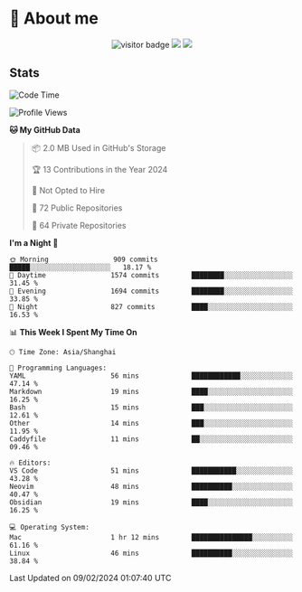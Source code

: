 <!-- ![](https://youpai.roccoshi.top/img/20200804214216.png) -->

# 🧐 About me
 
<p align="center">
<img src="https://visitor-badge.laobi.icu/badge?page_id=Lincest.Lincest&title=hits" alt="visitor badge"/>
<a href="mailto:imroccoshi@gmail.com"><img src="https://img.shields.io/badge/gmail-imroccoshi%40gmail.com-red"></a>
<a href="https://blog.roccoshi.top"><img src="https://img.shields.io/badge/blog-roccoshi-green"></a>
</p>

## Stats

<!--START_SECTION:waka-->
![Code Time](http://img.shields.io/badge/Code%20Time-973%20hrs%208%20mins-blue)

![Profile Views](http://img.shields.io/badge/Profile%20Views-7-blue)

**🐱 My GitHub Data** 

> 📦 2.0 MB Used in GitHub's Storage 
 > 
> 🏆 13 Contributions in the Year 2024
 > 
> 🚫 Not Opted to Hire
 > 
> 📜 72 Public Repositories 
 > 
> 🔑 64 Private Repositories 
 > 
**I'm a Night 🦉** 

```text
🌞 Morning                909 commits         █████░░░░░░░░░░░░░░░░░░░░   18.17 % 
🌆 Daytime                1574 commits        ████████░░░░░░░░░░░░░░░░░   31.45 % 
🌃 Evening                1694 commits        ████████░░░░░░░░░░░░░░░░░   33.85 % 
🌙 Night                  827 commits         ████░░░░░░░░░░░░░░░░░░░░░   16.53 % 
```


📊 **This Week I Spent My Time On** 

```text
🕑︎ Time Zone: Asia/Shanghai

💬 Programming Languages: 
YAML                     56 mins             ████████████░░░░░░░░░░░░░   47.14 % 
Markdown                 19 mins             ████░░░░░░░░░░░░░░░░░░░░░   16.25 % 
Bash                     15 mins             ███░░░░░░░░░░░░░░░░░░░░░░   12.61 % 
Other                    14 mins             ███░░░░░░░░░░░░░░░░░░░░░░   11.95 % 
Caddyfile                11 mins             ██░░░░░░░░░░░░░░░░░░░░░░░   09.46 % 

🔥 Editors: 
VS Code                  51 mins             ███████████░░░░░░░░░░░░░░   43.28 % 
Neovim                   48 mins             ██████████░░░░░░░░░░░░░░░   40.47 % 
Obsidian                 19 mins             ████░░░░░░░░░░░░░░░░░░░░░   16.25 % 

💻 Operating System: 
Mac                      1 hr 12 mins        ███████████████░░░░░░░░░░   61.16 % 
Linux                    46 mins             ██████████░░░░░░░░░░░░░░░   38.84 % 
```


 Last Updated on 09/02/2024 01:07:40 UTC
<!--END_SECTION:waka-->



